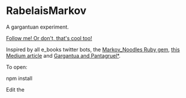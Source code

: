 # RabelaisMarkov
A gargantuan experiment.

[Follow me! Or don't, that's cool too!](https://twitter.com/rabelais_bot)

Inspired by all e_books twitter bots, the [Markov_Noodles Ruby gem](https://github.com/dabrorius/markov-noodles), [this Medium article](https://medium.com/@DebashisBarman/creating-a-twitter-bot-with-node-js-bea760b80bd5#.gbtf5vc6t) and [Gargantua and Pantagruel*](https://en.wikipedia.org/wiki/Gargantua_and_Pantagruel).

To open:

npm install

Edit the
